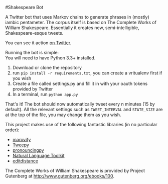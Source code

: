 #Shakespeare Bot

A Twitter bot that uses Markov chains to generate phrases in (mostly) iambic pentameter. The corpus itself is based on The Complete Works of William Shakespeare. Essentially it creates new, semi-intelligible, Shakespeare-esque tweets.

You can see it action [on Twitter](https://twitter.com/bardbot9000).

Running the bot is simple:</br>
You will need to have Python 3.3+ installed.</br>

  1. Download or clone the repository
  2. run `pip install -r requirements.txt`, you can create a vritualenv first if you wish
  3. Create a file called settings.py and fill it in with your oauth tokens provided by Twitter
  4. In a terminal, run `python app.py`
  
That's it! The bot should now automatically tweet every n minutes (15 by default). All the relevant settings such as `TWEET_INTERVAL` and `STATE_SIZE` are at the top of the file, you may change them as you wish.

This project makes use of the following fantastic libraries (in no particular order):
  * [marovify](https://github.com/jsvine/markovify)
  * [Tweepy](https://github.com/tweepy/tweepy)
  * [pronouncingpy](https://github.com/aparrish/pronouncingpy)
  * [Natural Language Toolkit](http://www.nltk.org/)
  * [editdistance](https://github.com/aflc/editdistance)
  
The Complete Works of William Shakespeare is provided by Project Gutenberg at http://www.gutenberg.org/ebooks/100.
